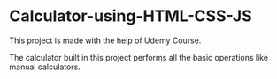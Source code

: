 # Calculator-using-HTML-CSS-JS

This project is made with the help of Udemy Course.

The calculator built in this project performs all the basic operations like manual calculators.
